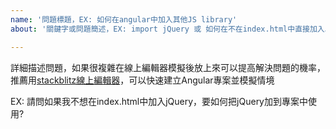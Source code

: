 ```yaml
---
name: '問題標題，EX: 如何在angular中加入其他JS library'
about: '關鍵字或問題簡述，EX: import jQuery 或 如何在不在index.html中直接加入JS library'

---
```


詳細描述問題，如果很複雜在線上編輯器模擬後放上來可以提高解決問題的機率，推薦用[stackblitz線上編輯器]，可以快速建立Angular專案並模擬情境

EX: 請問如果我不想在index.html中加入jQuery，要如何把jQuery加到專案中使用?


[stackblitz線上編輯器]: https://stackblitz.com
